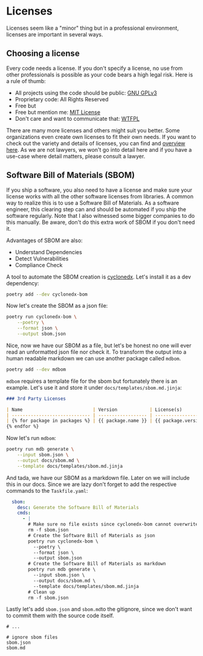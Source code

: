 # Licenses

Licenses seem like a "minor" thing but in a professional environment,
licenses are important in several ways.

## Choosing a license

Every code needs a license.
If you don't specify a license, no use from other professionals
is possible as your code bears a high legal risk.
Here is a rule of thumb:

- All projects using the code should be public: [GNU GPLv3][gplv3]
- Proprietary code: All Rights Reserved
- Free but 
- Free but mention me: [MIT License][mit-license]
- Don't care and want to communicate that: [WTFPL]

There are many more licenses and others might suit you better.
Some organizations even create own licenses to fit their own
needs.
If you want to check out the variety and details of licenses,
you can find and [overview here][licenses].
As we are not lawyers, we won't go into detail here and if you
have a use-case where detail matters, please consult a lawyer.

[gplv3]: https://www.gnu.org/licenses/gpl-3.0.en.html
[wtfpl]: https://en.wikipedia.org/wiki/WTFPL
[licenses]: https://choosealicense.com/licenses/
[mit-license]: https://choosealicense.com/licenses/mit/
[licenses]: https://en.wikipedia.org/wiki/Comparison_of_free_and_open-source_software_licenses

## Software Bill of Materials (SBOM)

If you ship a software, you also need to have a license and make sure
your license works with all the other software licenses from 
libraries.
A common way to realize this is to use a Software Bill of Materials.
As a software engineer, this clearing step can and should be
automated if you ship the software regularly.
Note that I also witnessed some bigger companies to do this manually.
Be aware, don't do this extra work of SBOM if you don't need it.

Advantages of SBOM are also:

- Understand Dependencies
- Detect Vulnerabilities
- Compliance Check

A tool to automate the SBOM creation is [cyclonedx].
Let's install it as a dev dependency:

```bash
poetry add --dev cyclonedx-bom
```

Now let's create the SBOM as a json file:

```bash
poetry run cyclonedx-bom \
    --poetry \
    --format json \
    --output sbom.json
```

Nice, now we have our SBOM as a file, but let's be honest no one
will ever read an unformatted json file nor check it.
To transform the output into a human readable markdown we can use
another package called `mdbom`.

```bash
poetry add --dev mdbom
```

`mdbom` requires a template file for the sbom but fortunately there is an
example.
Let's use it and store it under `docs/templates/sbom.md.jinja`:

```markdown
### 3rd Party Licenses

| Name                          | Version            | License(s)            | Type                   | URL                |
| ----------------------------- | ------------------ | --------------------- | ---------------------- | ------------------ |
| {% for package in packages %} | {{ package.name }} | {{ package.version }} | {{ package.licenses }} | {{ package.kind }} | {{ package.url }} |
{% endfor %}
```

Now let's run `mdbom`:

```bash
poetry run mdb generate \
    --input sbom.json \
    --output docs/sbom.md \
    --template docs/templates/sbom.md.jinja
```

And tada, we have our SBOM as a markdown file.
Later on we will include this in our docs.
Since we are lazy don't forget to add the respective commands to the
`Taskfile.yaml`:

```yaml
  sbom:
    desc: Generate the Software Bill of Materials
    cmds:
      - |
        # Make sure no file exists since cyclonedx-bom cannot overwrite
        rm -f sbom.json
        # Create the Software Bill of Materials as json
        poetry run cyclonedx-bom \
          --poetry \
          --format json \
          --output sbom.json
        # Create the Software Bill of Materials as markdown
        poetry run mdb generate \
          --input sbom.json \
          --output docs/sbom.md \
          --template docs/templates/sbom.md.jinja
        # Clean up
        rm -f sbom.json

```

Lastly let's add `sbom.json` and `sbom.md`to the gitignore, since
we don't want to commit them with the source code itself.

```gitignore
# ...

# ignore sbom files
sbom.json
sbom.md
```

[cyclonedx]: https://github.com/CycloneDX/cyclonedx-python
